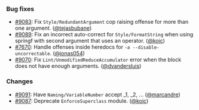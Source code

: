 ### Bug fixes

* [#9083](https://github.com/rubocop-hq/rubocop/pull/9083): Fix `Style/RedundantArgument` cop raising offense for more than one argument. ([@tejasbubane][])
* [#9089](https://github.com/rubocop-hq/rubocop/issues/9089): Fix an incorrect auto-correct for `Style/FormatString` when using springf with second argument that uses an operator. ([@koic][])
* [#7670](https://github.com/rubocop-hq/rubocop/issues/7670): Handle offenses inside heredocs for `-a --disable-uncorrectable`. ([@jonas054][])
* [#9070](https://github.com/rubocop-hq/rubocop/issues/9070): Fix `Lint/UnmodifiedReduceAccumulator` error when the block does not have enough arguments. ([@dvandersluis][])

### Changes

* [#9091](https://github.com/rubocop-hq/rubocop/pull/9091): Have `Naming/VariableNumber` accept _1, _2, ... ([@marcandre][])
* [#9087](https://github.com/rubocop-hq/rubocop/pull/9087): Deprecate `EnforceSuperclass` module. ([@koic][])

[@tejasbubane]: https://github.com/tejasbubane
[@koic]: https://github.com/koic
[@jonas054]: https://github.com/jonas054
[@dvandersluis]: https://github.com/dvandersluis
[@marcandre]: https://github.com/marcandre
